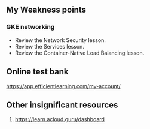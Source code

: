 ## My Weakness points

### GKE networking
- Review the Network Security lesson.
- Review the Services lesson.
- Review the Container-Native Load Balancing lesson.

## Online test bank
https://app.efficientlearning.com/my-account/


## Other insignificant resources
1. https://learn.acloud.guru/dashboard